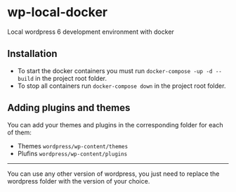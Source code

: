 # wp-local-docker
Local wordpress 6 development environment with docker

## Installation
- To start the docker containers you must run `docker-compose -up -d --build` in the project root folder.
- To stop all containers run `docker-compose down` in the project root folder.

## Adding plugins and themes
You can add your themes and plugins in the corresponding folder for each of them:
- Themes `wordpress/wp-content/themes`
- Plufins `wordpress/wp-content/plugins`

---

You can use any other version of wordpress, you just need to replace the wordpress folder with the version of your choice.

